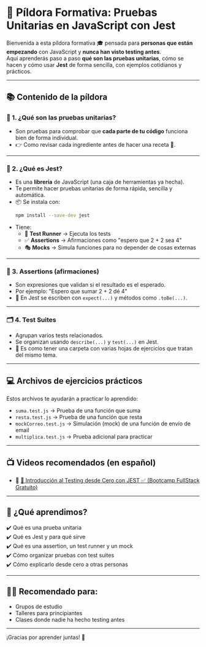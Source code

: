 # 🧪 Píldora Formativa: Pruebas Unitarias en JavaScript con Jest

Bienvenida a esta píldora formativa 🎓 pensada para **personas que están empezando** con JavaScript y **nunca han visto testing antes**.  
Aquí aprenderás paso a paso **qué son las pruebas unitarias**, cómo se hacen y cómo usar **Jest** de forma sencilla, con ejemplos cotidianos y prácticos.

---

## 📚 Contenido de la píldora

### 🎯 1. ¿Qué son las pruebas unitarias?
- Son pruebas para comprobar que **cada parte de tu código** funciona bien de forma individual.
- 👉 Como revisar cada ingrediente antes de hacer una receta 🧁.

---

### 🧰 2. ¿Qué es Jest?
- Es una **librería** de JavaScript (una caja de herramientas ya hecha).
- Te permite hacer pruebas unitarias de forma rápida, sencilla y automática.
- 📦 Se instala con:  
  ```bash
  npm install --save-dev jest
  ```
- Tiene:
  - 🏃 **Test Runner** → Ejecuta los tests
  - ✅ **Assertions** → Afirmaciones como "espero que 2 + 2 sea 4"
  - 🎭 **Mocks** → Simula funciones para no depender de cosas externas

---

### 🧪 3. Assertions (afirmaciones)
- Son expresiones que validan si el resultado es el esperado.
- Por ejemplo: "Espero que sumar 2 + 2 dé 4"
- 📌 En Jest se escriben con `expect(...)` y métodos como `.toBe(...)`.

---

### 🗂️ 4. Test Suites
- Agrupan varios tests relacionados.
- Se organizan usando `describe(...)` y `test(...)` en Jest.
- 📂 Es como tener una carpeta con varias hojas de ejercicios que tratan del mismo tema.

---

## 💻 Archivos de ejercicios prácticos

Estos archivos te ayudarán a practicar lo aprendido:

- `suma.test.js` → Prueba de una función que suma
- `resta.test.js` → Prueba de una función que resta
- `mockCorreo.test.js` → Simulación (mock) de una función de envío de email
- `multiplica.test.js` → Prueba adicional para practicar

---

## 📺 Videos recomendados (en español)

- 🎥 [🧪 Introducción al Testing desde Cero con JEST ✅ (Bootcamp FullStack Gratuito)](https://www.youtube.com/watch?v=_DzBez4qMi0)  

---

## 🧠 ¿Qué aprendimos?
✔️ Qué es una prueba unitaria  
✔️ Qué es Jest y para qué sirve  
✔️ Qué es una assertion, un test runner y un mock  
✔️ Cómo organizar pruebas con test suites  
✔️ Cómo explicarlo desde cero a otras personas

---

## 👩‍🏫 Recomendado para:
- Grupos de estudio
- Talleres para principiantes
- Clases donde nadie ha hecho testing antes

---

¡Gracias por aprender juntas! 💜
